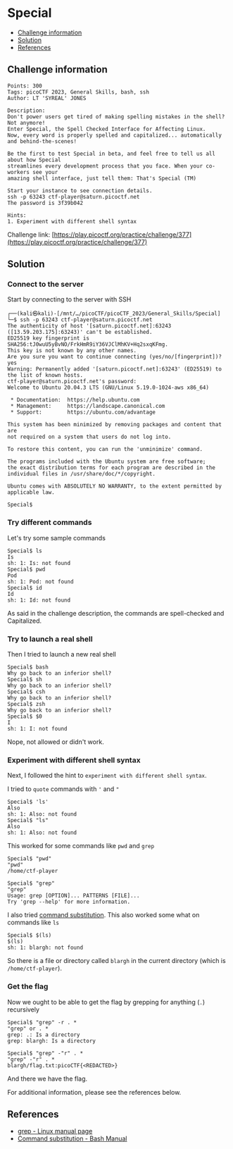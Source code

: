 # Special

- [Challenge information](#challenge-information)
- [Solution](#solution)
- [References](#references)

## Challenge information
```
Points: 300
Tags: picoCTF 2023, General Skills, bash, ssh
Author: LT 'SYREAL' JONES

Description:
Don't power users get tired of making spelling mistakes in the shell? Not anymore! 
Enter Special, the Spell Checked Interface for Affecting Linux. 
Now, every word is properly spelled and capitalized... automatically and behind-the-scenes! 

Be the first to test Special in beta, and feel free to tell us all about how Special 
streamlines every development process that you face. When your co-workers see your 
amazing shell interface, just tell them: That's Special (TM)

Start your instance to see connection details.
ssh -p 63243 ctf-player@saturn.picoctf.net
The password is 3f39b042
 
Hints:
1. Experiment with different shell syntax
```
Challenge link: [https://play.picoctf.org/practice/challenge/377](https://play.picoctf.org/practice/challenge/377)

## Solution

### Connect to the server

Start by connecting to the server with SSH
```
┌──(kali㉿kali)-[/mnt/…/picoCTF/picoCTF_2023/General_Skills/Special]
└─$ ssh -p 63243 ctf-player@saturn.picoctf.net
The authenticity of host '[saturn.picoctf.net]:63243 ([13.59.203.175]:63243)' can't be established.
ED25519 key fingerprint is SHA256:tJ0wuU5yBvNO/FrkHmR9iY36VJClMhKV+Hq2sxqKFmg.
This key is not known by any other names.
Are you sure you want to continue connecting (yes/no/[fingerprint])? yes
Warning: Permanently added '[saturn.picoctf.net]:63243' (ED25519) to the list of known hosts.
ctf-player@saturn.picoctf.net's password: 
Welcome to Ubuntu 20.04.3 LTS (GNU/Linux 5.19.0-1024-aws x86_64)

 * Documentation:  https://help.ubuntu.com
 * Management:     https://landscape.canonical.com
 * Support:        https://ubuntu.com/advantage

This system has been minimized by removing packages and content that are
not required on a system that users do not log into.

To restore this content, you can run the 'unminimize' command.

The programs included with the Ubuntu system are free software;
the exact distribution terms for each program are described in the
individual files in /usr/share/doc/*/copyright.

Ubuntu comes with ABSOLUTELY NO WARRANTY, to the extent permitted by
applicable law.

Special$ 
```

### Try different commands

Let's try some sample commands
```
Special$ ls
Is 
sh: 1: Is: not found
Special$ pwd
Pod 
sh: 1: Pod: not found
Special$ id
Id 
sh: 1: Id: not found
```
As said in the challenge description, the commands are spell-checked and Capitalized.

### Try to launch a real shell

Then I tried to launch a new real shell
```
Special$ bash
Why go back to an inferior shell?
Special$ sh
Why go back to an inferior shell?
Special$ csh
Why go back to an inferior shell?
Special$ zsh
Why go back to an inferior shell?
Special$ $0
I 
sh: 1: I: not found
```

Nope, not allowed or didn't work.

### Experiment with different shell syntax

Next, I followed the hint to `experiment with different shell syntax`.

I tried to `quote` commands with `'` and `"`
```
Special$ 'ls'
Also 
sh: 1: Also: not found
Special$ "ls"
Also 
sh: 1: Also: not found
```

This worked for some commands like `pwd` and `grep`
```
Special$ "pwd"
"pwd" 
/home/ctf-player

Special$ "grep"
"grep" 
Usage: grep [OPTION]... PATTERNS [FILE]...
Try 'grep --help' for more information.
```

I also tried [command substitution](https://www.gnu.org/software/bash/manual/html_node/Command-Substitution.html). This also worked some what on commands like `ls`
```
Special$ $(ls)  
$(ls) 
sh: 1: blargh: not found
```
So there is a file or directory called `blargh` in the current directory (which is `/home/ctf-player`).

### Get the flag

Now we ought to be able to get the flag by grepping for anything (`.`) recursively
```
Special$ "grep" -r . *
"grep" or . * 
grep: .: Is a directory
grep: blargh: Is a directory

Special$ "grep" -"r" . *
"grep" -"r" . * 
blargh/flag.txt:picoCTF{<REDACTED>}
```

And there we have the flag.

For additional information, please see the references below.

## References

- [grep - Linux manual page](https://man7.org/linux/man-pages/man1/grep.1.html)
- [Command substitution - Bash Manual](https://www.gnu.org/software/bash/manual/html_node/Command-Substitution.html)
